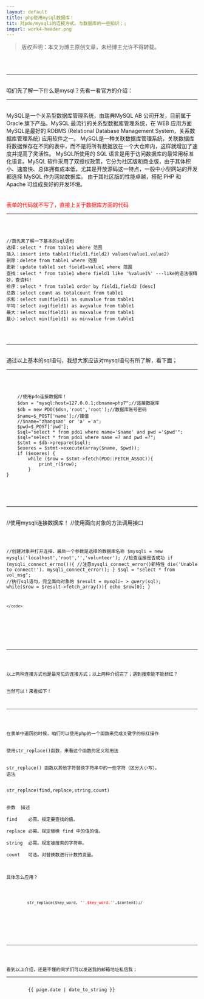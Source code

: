 ```yaml
---
layout: default
title: php使用mysql数据库！
tit: 对pdo/mysqli的连接方式。与数据库的一些知识；;
imgurl: work4-header.png
---
```



>版权声明：本文为博主原创文章，未经博主允许不得转载。


<br>
<br>
<hr>
<br>
咱们先了解一下什么是mysql？先看一看官方的介绍：
<br>
<hr>
<br>
MySQL是一个关系型数据库管理系统，由瑞典MySQL AB 公司开发，目前属于Oracle 旗下产品。MySQL 最流行的关系型数据库管理系统，在 WEB 应用方面MySQL是最好的 RDBMS (Relational Database Management System，关系数据库管理系统) 应用软件之一。
MySQL是一种关联数据库管理系统，关联数据库将数据保存在不同的表中，而不是将所有数据放在一个大仓库内，这样就增加了速度并提高了灵活性。
MySQL所使用的 SQL 语言是用于访问数据库的最常用标准化语言。MySQL 软件采用了双授权政策，它分为社区版和商业版，由于其体积小、速度快、总体拥有成本低，尤其是开放源码这一特点，一般中小型网站的开发都选择 MySQL 作为网站数据库。
由于其社区版的性能卓越，搭配 PHP 和Apache 可组成良好的开发环境。
<br>
<br>
<br>
<font color="red">表单的代码就不写了，直接上关于数据库方面的代码</font>
<br>
<hr>
<br>
<pre>
	<code>
//首先来了解一下基本的sql语句
选择：select * from table1 where 范围
插入：insert into table1(field1,field2) values(value1,value2)
删除：delete from table1 where 范围
更新：update table1 set field1=value1 where 范围
查找：select * from table1 where field1 like '%value1%' ---like的语法很精妙，查资料!
排序：select * from table1 order by field1,field2 [desc]
总数：select count as totalcount from table1
求和：select sum(field1) as sumvalue from table1
平均：select avg(field1) as avgvalue from table1
最大：select max(field1) as maxvalue from table1
最小：select min(field1) as minvalue from table1 
	</code>
</pre>
<br>
<hr>
<br>
通过以上基本的sql语句，我想大家应该对mysql语句有所了解，看下面；
<br>
<hr>
<br>
<pre>
	<code>
	//使用pdo连接数据库！
	$dsn = "mysql:host=127.0.0.1;dbname=php7";//连接数据库  
	$db = new PDO($dsn,'root','root');//数据库账号密码  
	$name=$_POST['name'];//接值  
	//$name="zhangsan' or 'a' ='a";  
	$pwd=$_POST['pwd'];  
	$sql="select * from pdo1 where name='$name' and pwd ='$pwd'";  
	$sql="select * from pdo1 where name =? and pwd =?";  
	$stmt = $db->prepare($sql);  
	$exeres = $stmt->execute(array($name, $pwd));  
	if ($exeres) {  
	    while ($row = $stmt->fetch(PDO::FETCH_ASSOC)){  
	        print_r($row);  
	    }  
}  
	</code>
</pre>
<br>
<br>
<hr>
<br>
//使用mysqli连接数据库！
//使用面向对象的方法调用接口
<pre>
	<code>
		
//创建对象并打开连接，最后一个参数是选择的数据库名称
$mysqli = new mysqli('localhost','root','','volunteer');
//检查连接是否成功
if (mysqli_connect_errno()){
	//注意mysqli_connect_error()新特性
	die('Unable to connect!'). mysqli_connect_error();
}
$sql = "select * from vol_msg";
//执行sql语句，完全面向对象的
$result = $mysqli->query($sql);
while($row = $result->fetch_array()){
	echo $row[0];
}

	</code>
</pre>

<br>
<hr>
<br>
以上两种连接方式也是最常见的连接方式；以上两种介绍完了；遇到搜索能不能标红？
<br>
当然可以！来看如下！
<br>
<hr>
<br>
在表单中遍历的时候，咱们可以使用php的一个函数来完成关键字的标红操作
<br>
使用str_replace()函数，来看这个函数的定义和用法
<br>
str_replace() 函数以其他字符替换字符串中的一些字符（区分大小写）。
语法
<br>
str_replace(find,replace,string,count)
<br>
参数 	描述<br>
find 	必需。规定要查找的值。<br>
replace 必需。规定替换 find 中的值的值。<br>
string 	必需。规定被搜索的字符串。<br>
count 	可选。对替换数进行计数的变量。<br>
<br>
具体怎么应用？
<br>
<pre>
	<code>
		 str_replace($key_word, '<font color=red>'.$key_word.'</font>',$content);/
	</code>
</pre>
<br>
<br>
<hr>
<br>
看到以上介绍，还是不懂的同学们可以发送我的邮箱地址私信我；
<hr>
        {{ page.date | date_to_string }}
